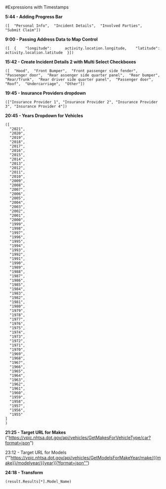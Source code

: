 #Expressions with Timestamps

**5:44 - Adding Progress Bar**
```
([  "Personal Info",  "Incident Details",  "Involved Parties",  "Submit Claim"])
```

**9:00 - Passing Address Data to Map Control**
```
([  {    "longitude":      activity.location.longitude,    "latitude":      activity.location.latitude  }])
```

**15:42 - Create Incident Details 2 with Multi Select Checkboxes**
```
([  "Hood",  "Front Bumper",  "Front passenger side fender",  "Passenger door",  "Rear assenger side quarter panel",  "Rear bumper",  "Rear/Trunk",  "Rear driver side quarter panel",  "Passenger door",  "Roof",  "Undercarriage",  "Other"]) 
```

**19:45 - Insurance Providers dropdown**
```
(["Insurance Provider 1", "Insurance Provider 2", "Insurance Provider 3", "Insurance Provider 4"])
```
**20:45 - Years Dropdown for Vehicles**
```
([
  "2021",
  "2020",
  "2019",
  "2018",
  "2017",
  "2016",
  "2015",
  "2014",
  "2013",
  "2012",
  "2011",
  "2010",
  "2009",
  "2008",
  "2007",
  "2006",
  "2005",
  "2004",
  "2003",
  "2002",
  "2001",
  "2000",
  "1999",
  "1998",
  "1997",
  "1996",
  "1995",
  "1994",
  "1993",
  "1992",
  "1991",
  "1990",
  "1989",
  "1988",
  "1987",
  "1986",
  "1985",
  "1984",
  "1983",
  "1982",
  "1981",
  "1980",
  "1979",
  "1978",
  "1977",
  "1976",
  "1975",
  "1974",
  "1973",
  "1972",
  "1971",
  "1970",
  "1969",
  "1968",
  "1967",
  "1966",
  "1965",
  "1964",
  "1963",
  "1962",
  "1961",
  "1960",
  "1959",
  "1958",
  "1957",
  "1956",
  "1955"
]
)
```
**21:25 - Target URL for Makes**
("https://vpic.nhtsa.dot.gov/api/vehicles/GetMakesForVehicleType/car?format=json")

23:12 - Target URL for Models
(“"https://vpic.nhtsa.dot.gov/api/vehicles/GetModelsForMakeYear/make/{{make}}/modelyear/{{year}}?format=json"”)

**24:18 - Transform**
```
(result.Results[*].Model_Name)
```
